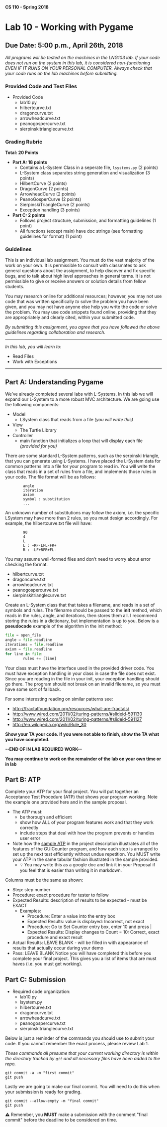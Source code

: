 #### CS 110 - Spring 2018
# Lab 10 - Working with Pygame
## Due Date: 5:00 p.m., April 26th, 2018

*All programs will be tested on the machines in the LNG103 lab. If your code does not run on the system in this lab, it is considered non-functioning EVEN IF IT RUNS ON YOUR PERSONAL COMPUTER. Always check that your code runs on the lab machines before submitting.*

### Provided Code and Test Files
* Provided Code
    * lab10.py
    * hilbertcurve.txt
    * dragoncurve.txt
    * arrowheadcurve.txt
    * peanogospercurve.txt
    * sierpinskitrianglecurve.txt

### Grading Rubric
__Total: 20 Points__
* __Part A: 18 points__
    * Contains a L-System Class in a seperate file, `lsystems.py` (2 points)
    * L-System class separates string generation and visualization (3 points)
    * HilbertCurve (2 points)
    * DragonCurve (2 points)
    * ArrowheadCurve (2 points)
    * PeanoGosperCurve (2 points)
    * SierpinskiTriangleCurve (2 points)
    * Exception handling (3 points)
* __Part C: 2 points__
    * Follows project structure, submission, and formatting guidelines (1 point)
    * All functions (except main) have doc strings (see formatting guidelines for format) (1 point)


### Guidelines

This is an individual lab assignment. You must do the vast majority of the work on your own. It is permissible to consult with classmates to ask general questions about the assignment, to help discover and fix specific bugs, and to talk about high level approaches in general terms. It is not permissible to give or receive answers or solution details from fellow students.

You may research online for additional resources; however, you may not use code that was written specifically *to* solve the problem you have been given, and you may not have anyone else help you write the code or solve the problem. You may use code snippets found online, providing that they are appropriately and clearly cited, within your submitted code.

*By submitting this assignment, you agree that you have followed the above guidelines regarding collaboration and research.*

***

_In this lab, you will learn to_:
* Read Files
* Work with Exceptions

***

## Part A: Understanding Pygame

We’ve already completed several labs with L-Systems. In this lab we will expand our L-System to a more robust MVC architecture. We are going use the following components:
* Model
   * LSystem class that reads from a file _(you will write this)_
* View
   * The Turtle Library
* Controller
   * main function that initializes a loop that will display each file _(provided for you)_

There are some standard L-System patterns, such as the serpinski triangle, that you can generate using L-Systems. I have placed the L-System data for common patterns into a file for your program to read in. You will write the class that reads in a set of rules from a file, and implements those rules in your code. The file format will be as follows:
```
        angle
        iteration
        axiom
        symbol : substitution
        ...
```
An unknown number of substitutions may follow the axiom, i.e. the specific LSystem may have more than 2 rules, so you must design accordingly. For example, the hilbertcurve.txt file will have:
```
        90
        4
        L
        L : +RF-LFL-FR+
        R : -LF+RFR+FL-
```
You may assume well-formed files and don’t need to worry about error checking the format.

* hilbertcurve.txt
* dragoncurve.txt
* arrowheadcurve.txt
* peanogospercurve.txt
* sierpinskitrianglecurve.txt

Create an L-System class that that takes a filename, and reads in a set of symbols and rules. The filename should be passed to the __init__ method, which reads in the rules, angle, and iterations, then stores them all. I recommend storing the rules in a dictionary, but implementation is up to you. Below is a __pseudocode__ example of the algorithm in the init method:

```python
file = open_file
angle = file.readline
iterations = file.readline
axiom = file.readline
for line in file:
        rules += [line]
```

Your class must have the interface used in the provided driver code. You must have exception handling in your class in case the file does not exist. Since you are reading in the file in your init, your exception handling should go there. The program should not break on an invalid filename, so you must have some sort of fallback.

For some interesting reading on similar patterns see:  
* http://fractalfoundation.org/resources/what-are-fractals/
* http://www.wired.com/2011/02/turing-patterns/#slideid-591130
* http://www.wired.com/2011/02/turing-patterns/#slideid-591127
* http://en.wikipedia.org/wiki/Rule_30

__Show your TA your code. If you were not able to finish, show the TA what you have completed.__

__--END OF IN LAB REQUIRED WORK--__

__You may continue to work on the remainder of the lab on your own time or in lab__

## Part B: ATP

Complete your ATP for your final project. You will put together an Acceptance Test Procedure (ATP) that shows your program working. Note the example one provided here and in the sample proposal.
* The ATP must:
    * be thorough and efficient
    * show how ALL of your program features work and that they work correctly
    * include steps that deal with how the program prevents or handles user error
* Note how the [sample ATP](https://docs.google.com/document/d/1-mKaTZHVGFH7TqWnAozR-NY0v6SXPdxceX74gE-KYNM/edit?usp=sharing) in the project description illustrates all of the features of the GUICounter program, and how each step is arranged to set up the next test efficiently without undue repetition. You MUST write your ATP in the same tabular fashion illustrated in the sample provided.
    * :bulb: You may write this as a google doc and link it in your Proposal if you feel that is easier than writing it in markdown.

Columns must be the same as shown:  
* Step: step number
* Procedure:  exact procedure for tester to follow
* Expected Results:  description of results to be expected - must be EXACT
    * Examples:
        * Procedure:  Enter a value into the entry box
        * Expected Results:  value is displayed:  Incorrect, not exact
        * Procedure:  Go to Set Counter entry box, enter 10 and press <Enter>  |  
        * Expected Results:  Display changes to Count = 10:  Correct, exact procedure and exact result
* Actual Results:  LEAVE BLANK - will be filled in with appearance of results that actually occur during your demo
* Pass: LEAVE BLANK
Notice you will have completed this before you complete your final project. This gives you a list of items that are must haves (i.e. you must get working).

## Part C: Submission
* Required code organization:
    * lab10.py
    * lsystem.py
    * hilbertcurve.txt
    * dragoncurve.txt
    * arrowheadcurve.txt
    * peanogospercurve.txt
    * sierpinskitrianglecurve.txt

Below is just a reminder of the commands you should use to submit your code. If you cannot remember the exact process, please review Lab 1.

*These commands all presume that your current working directory is within the directory tracked by `git` and all necessary files have been added to the repo.*

```git
git commit -a -m "first commit"
git push
```
Lastly we are going to make our final commit. You will need to do this when your submission is ready for grading.

```shell
git commit --allow-empty -m "final commit"
git push
```

:warning: Remember, you __MUST__ make a submission with the comment "final commit" before the deadline to be considered on time.
